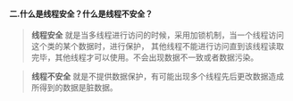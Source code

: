 #### 二.什么是线程安全？什么是线程不安全？
> **线程安全** 就是当多线程进行访问的时候，采用加锁机制，当一个线程访问这个类的某个数据时，进行保护，
    其他线程不能进行访问直到该线程读取完毕，其他线程才可以使用。不会出现数据不一致或者数据污染。

> **线程不安全** 就是不提供数据保护，有可能出现多个线程先后更改数据造成所得到的数据是脏数据。

